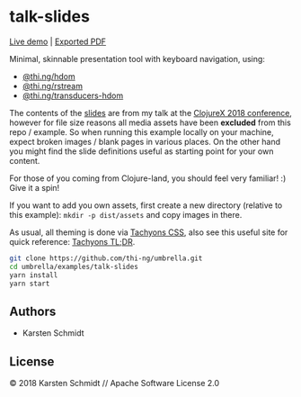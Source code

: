 # talk-slides

[Live demo](http://media.thi.ng/2018/talks/clojurex/index.html) |
[Exported PDF](http://media.thi.ng/2018/talks/clojurex/slides.pdf)

Minimal, skinnable presentation tool with keyboard navigation, using:

- [@thi.ng/hdom](https://github.com/thi-ng/umbrella/tree/master/packages/hdom)
- [@thi.ng/rstream](https://github.com/thi-ng/umbrella/tree/master/packages/rstream)
- [@thi.ng/transducers-hdom](https://github.com/thi-ng/umbrella/tree/master/packages/transducers-hdom)

The contents of the
[slides](https://github.com/thi-ng/umbrella/tree/master/examples/talk-slides/src/slides.ts)
are from my talk at the [ClojureX 2018
conference](https://skillsmatter.com/skillscasts/12269-keynote-the-spirit-of-clojure),
however for file size reasons all media assets have been **excluded**
from this repo / example. So when running this example locally on your
machine, expect broken images / blank pages in various places. On the
other hand you might find the slide definitions useful as starting point
for your own content.

For those of you coming from Clojure-land, you should feel very
familiar! :) Give it a spin!

If you want to add you own assets, first create a new directory
(relative to this example): `mkdir -p dist/assets` and copy images in
there.

As usual, all theming is done via [Tachyons CSS](http://tachyons.io),
also see this useful site for quick reference: [Tachyons
TL;DR](https://tachyons-tldr.now.sh/).

```bash
git clone https://github.com/thi-ng/umbrella.git
cd umbrella/examples/talk-slides
yarn install
yarn start
```

## Authors

- Karsten Schmidt

## License

&copy; 2018 Karsten Schmidt // Apache Software License 2.0
